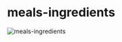 # meals-ingredients

![meals-ingredients](https://user-images.githubusercontent.com/15276052/74101098-59ec3600-4b79-11ea-9dc6-fb1d235c1511.PNG)
